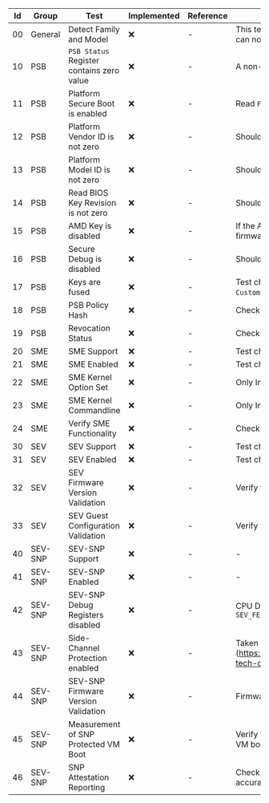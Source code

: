 Id | Group | Test | Implemented | Reference | Notes
------------|------------|------------|------------|------------|------------
00 | General | Detect Family and Model | :x: | - | This test detects which AMD family the test suite is executed on. If it can not detect the family, all other test will fail.
10 | PSB | `PSB Status` Register contains zero value | :x: | - | A non-zero value indicates an error.
11 | PSB | Platform Secure Boot is enabled | :x: | - | Read `FUSE_PLATFORM_SECURE_BOOT_EN` from `PSB_STATUS`.
12 | PSB | Platform Vendor ID is not zero | :x: | - | Should be non-zero
13 | PSB | Platform Model ID is not zero | :x: | - | Should be non-zero
14 | PSB | Read BIOS Key Revision is not zero | :x: | - | Should be non zero
15 | PSB | AMD Key is disabled | :x: | - | If the AMD key is not disabled, the system will still boot AMD signed firmware
16 | PSB | Secure Debug is disabled | :x: | - | Should be disabled
17 | PSB | Keys are fused | :x: | - | Test checks if the customer keys have been fused by reading `Customer Key Lock` from the `PSB_STATUS` register.
18 | PSB | PSB Policy Hash | :x: | - | Check the PSB Policy Hash and print it.
19 | PSB | Revocation Status | :x: | - | Check the Revokation Status
20 | SME | SME Support | :x: | - | Test checks `0x8000001f`
21 | SME | SME Enabled | :x: | - | Test checks `MSR_AMD64_SYSCFG`
22 | SME | SME Kernel Option Set | :x: | - | Only Informative
23 | SME | SME Kernel Commandline | :x: | - | Only Informative
24 | SME | Verify SME Functionality | :x: | - | Check if Memory Pages are marked for encryption
30 | SEV | SEV Support | :x: | - | Test checks `0x8000001f`
31 | SEV | SEV Enabled | :x: | - | Test checks `MSR_AMD64_SEV`
32 | SEV | SEV Firmware Version Validation | :x: | - | Verify the SEV Firmware Version
33 | SEV | SEV Guest Configuration Validation | :x: | - | Verify the Guest Configuration for a VM
40 | SEV-SNP| SEV-SNP Support | :x: | - | -
41 | SEV-SNP| SEV-SNP Enabled | :x: | - | -
42 | SEV-SNP| SEV-SNP Debug Registers disabled | :x: | - | CPU Debug Registers can be enabled / disabled through `SEV_FEATURES`
43 | SEV-SNP | Side-Channel Protection enabled | :x: | - | Taken from `15.36.17 Side-Channel Protection` (https://www.amd.com/content/dam/amd/en/documents/processor-tech-docs/programmer-references/24593.pdf)
44 | SEV-SNP | SEV-SNP Firmware Version Validation | :x: | - | Firmware Version Validation
45 | SEV-SNP | Measurement of SNP Protected VM Boot | :x: | - | Verify the integrity measurement taken during the SNP-protected VM boot process.
46 | SEV-SNP | SNP Attestation Reporting | :x: | - | Check that the attestation reports generated by SEV-SNP are accurate and verifiable.